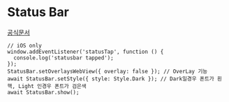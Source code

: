 # Status Bar
[공식문서](https://capacitorjs.com/docs/apis/status-bar)
```
// iOS only
window.addEventListener('statusTap', function () {
  console.log('statusbar tapped');
});
StatusBar.setOverlaysWebView({ overlay: false }); // OverLay 기능
await StatusBar.setStyle({ style: Style.Dark }); // Dark일경우 폰트가 흰핵, Light 인경우 폰트가 검은색
await StatusBar.show();
```